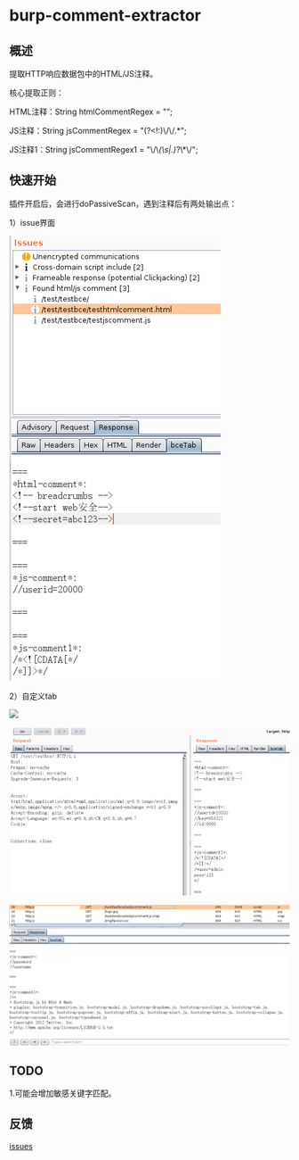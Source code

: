 # burp-comment-extractor
## 概述

提取HTTP响应数据包中的HTML/JS注释。

核心提取正则：

HTML注释：String htmlCommentRegex = "<!--(.*?)-->";

JS注释：String jsCommentRegex = "(?<!:)\\/\\/.*";

JS注释1：String jsCommentRegex1 = "\\/\\*(\\s|.)*?\\*\\/";



## 快速开始

插件开启后，会进行doPassiveScan，遇到注释后有两处输出点：

1）issue界面

![](https://github.com/theLSA/burp-comment-extractor/raw/master/demo/bce00.png)

2）自定义tab

![](https://github.com/theLSA/burp-comment-extractor/raw/master/demo/bce04.png)

![](https://github.com/theLSA/burp-comment-extractor/raw/master/demo/bce02.png)

![](https://github.com/theLSA/burp-comment-extractor/raw/master/demo/bce01.png)



## TODO

1.可能会增加敏感关键字匹配。




## 反馈

[issues](https://github.com/theLSA/burp-comment-extractor/issues)
